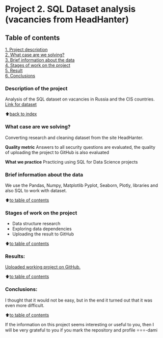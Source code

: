 # Project 2. SQL Dataset analysis (vaсancies from HeadHanter)

## Table of contents  
[1. Project description](https://github.com/SegaGLm/skill_factory_ds/blob/main/project_2/README.md#Table-of-contents)  
[2. What case are we solving?](https://github.com/SegaGLm/skill_factory_ds/blob/main/project_2/README.md#What-case-are-we-solving)  
[3. Brief information about the data](https://github.com/SegaGLm/skill_factory_ds/blob/main/project_2/README.md#Brief-information-about-the-data)  
[4. Stages of work on the project](https://github.com/SegaGLm/skill_factory_ds/blob/main/project_2/README.md#Stages-of-work-on-the-project)  
[5. Result](https://github.com/SegaGLm/skill_factory_ds/blob/main/project_2/README.md#Results)    
[6. Сonclusions](https://github.com/SegaGLm/skill_factory_ds/blob/main/project_2/README.md#Conclusions) 

### Description of the project
Analysis of the SQL dataset on vacancies in Russia and the CIS countries.
[Link for dataset](https://drive.google.com/file/d/1DDWuI6d3e2ujXY94H2B6GD7Gdo2wBkzz/view?usp=sharing)

:arrow_up:[back to index](_)


### What case are we solving?    
Converting research and cleaning dataset from the site HeadHanter.

**Quality metric**
Answers to all security questions are evaluated, the quality of uploading the project to GitHub is also evaluated

**What we practice**
Practicing using SQL for Data Science projects

### Brief information about the data
We use the Pandas, Numpy, Matplotlib Pyplot, Seaborn, Plotly,  libraries and also SQL to work with dataset.
  
:arrow_up:[to table of contents](https://github.com/SegaGLm/skill_factory_ds/blob/main/project_2/README.md#Table-of-contents)


### Stages of work on the project
- Data structure research
- Exploring data dependencies
- Uploading the result to GitHub

:arrow_up:[to table of contents](https://github.com/SegaGLm/skill_factory_ds/blob/main/project_2/README.md#Table-of-contents)


### Results:
[Uploaded working project on GitHub.](https://github.com/SegaGLm/skill_factory_ds/blob/main/project_2/Project_2_.ipynb) 

:arrow_up:[to table of contents](https://github.com/SegaGLm/skill_factory_ds/blob/main/project_2/README.md#Table-of-contents)


### Conclusions:
I thought that it would not be easy, but in the end it turned out that it was even more difficult.

:arrow_up:[to table of contents](https://github.com/SegaGLm/skill_factory_ds/blob/main/project_2/README.md#Table-of-contents)


If the information on this project seems interesting or useful to you, then I will be very grateful to you if you mark the repository and profile ⭐️⭐️⭐️-dami